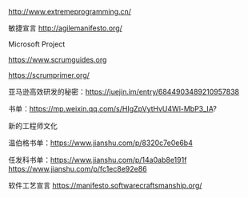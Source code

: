 http://www.extremeprogramming.cn/

敏捷宣言
http://agilemanifesto.org/

Microsoft Project

https://www.scrumguides.org

https://scrumprimer.org/

亚马逊高效研发的秘密：https://juejin.im/entry/6844903489210957838

书单：https://mp.weixin.qq.com/s/HIgZpVytHvU4Wl-MbP3_IA?

新的工程师文化

温伯格书单：https://www.jianshu.com/p/8320c7e0e6b4

任发科书单：https://www.jianshu.com/p/14a0ab8e191f https://www.jianshu.com/p/fc1ec8e92e86

软件工艺宣言
https://manifesto.softwarecraftsmanship.org/

